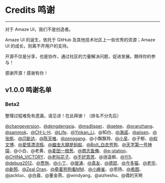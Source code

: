 # Credits 鸣谢
---

对于 Amaze UI，我们不是创造者。

Amaze UI 的诞生，依托于 GitHub 及其他技术社区上一些优秀的资源；Amaze UI 的成长，则离不开用户的支持。

开源不仅是分享，也是协作，通过社区的力量解决问题，促进发展。期待你的参与！

感谢开源！感谢有你！


## v1.0.0 鸣谢名单

### Beta2

整理过程难免有遗漏，请见谅！在此拜谢！（排名不分先后）

[@changeversion](https://github.com/changeversion)、[@dengdengxia](https://github.com/dengdengxia)、[@msdlisper](https://github.com/msdlisper)、[@qetee](https://github.com/qetee)、[@oranzhang](https://github.com/oranzhang)、[@sammok](https://github.com/sammok)、[@CH-L-H](http://weibo.com/10086sb)、[@Life](http://www.tashare.com/)、[@Yinkan_Li](http://weibo.com/liyinkan)、@知白、[@海诺](http://typecho.hainuo.info/)、[@aiisen](http://t.qq.com/aiisen0)、[@张帆](http://t.qq.com/a317549783)、[@闫新达](http://t.qq.com/zhaixiaoda)、[@陈天唯](http://t.qq.com/Sc0rates)、[@zenggang](http://t.qq.com/r530593)、@小飘飘玲、[@小吴](http://t.qq.com/Shawwu)、@子郁、[@权文博](http://t.qq.com/Python__bob)、[@爱情漂流瓶](http://t.qq.com/wosunzhiyuan)、[@蝗虫大腿是蚂蚁](http://weibo.com/236954456)、[@Bolt_白衣苍狗](http://weibo.com/clbolt)、[@天字第一号神探](http://weibo.com/logoove)、@小白、@老黄、[@麦田一根葱](http://www.yuxiaoxi.com/)、[@商志鱼俺](http://weibo.com/bingxuer/)、[@e-station](http://t.qq.com/xujianhai3874/)、[@CHINA_VICTORY](http://weibo.com/512364662)、[@老叫花子](http://weibo.com/512364662)、[@不好意思](http://t.qq.com/nobodywhy)、@逍遥枫、[@Yi1i](http://weibo.com/yi1i)、[@debug2012](http://weibo.com/wanghuan2011)、[@贾珣](jiaxun.jx@gmail.com)、[@小丁](http://www.scsite.cn/mf/)、[@俊涛](http://www.meiyuelexiang.com/)、[@真友](http://amazetpl.sinaapp.com/)、[@德琨](http://www.bangx2.com/)、[@今多猫](http://www.zhaojin97.cn/)、[@老毕](http://imamui.com/?/explore/)、[@新照](http://www.wenboon.com/)、[@Zeal Oran](http://www.rocaloid.org)、[@牵着狗狗看MM](http://www.zjgsq.com/)、[@小麻雀](http://makaiqian.com/)、@思扬、[@希图](http://www.baidu.com/p/ws26ws)、@jackluo、@白晨、@董金燕、@windyang、@aizheshu、@偶的天啊
